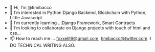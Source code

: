 - 👋 Hi, I’m @timibacco
- 👀 I’m interested in Python Django Backend, Blockchain with Python, Little Javascript
- 🌱 I’m currently learning ...Django Framework, Smart Contracts
- 💞️ I’m looking to collaborate on Django projects with touch of html and css...
- 📫 How to reach me ... foxxelit9@gmail.com, timibacco@twitter.com.
I DO TECHNICAL WRITING ALSO.
<!---
timibacco/timibacco is a ✨ special ✨ repository because its `README.md` (this file) appears on your GitHub profile.
You can click the Preview link to take a look at your changes.
--->

